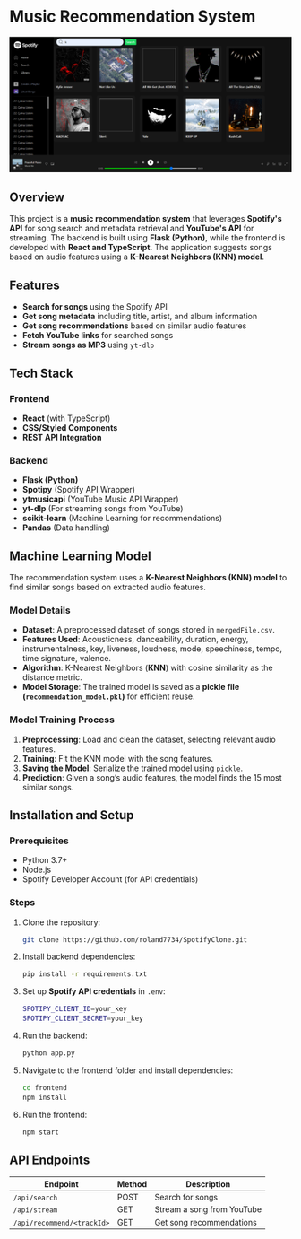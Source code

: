 # Music Recommendation System

![Search Result](readme_assets/1.png)

## Overview
This project is a **music recommendation system** that leverages **Spotify's API** for song search and metadata retrieval and **YouTube's API** for streaming. The backend is built using **Flask (Python)**, while the frontend is developed with **React and TypeScript**. The application suggests songs based on audio features using a **K-Nearest Neighbors (KNN) model**.

## Features
- **Search for songs** using the Spotify API
- **Get song metadata** including title, artist, and album information
- **Get song recommendations** based on similar audio features
- **Fetch YouTube links** for searched songs
- **Stream songs as MP3** using `yt-dlp`

## Tech Stack
### Frontend
- **React** (with TypeScript)
- **CSS/Styled Components**
- **REST API Integration**

### Backend
- **Flask (Python)**
- **Spotipy** (Spotify API Wrapper)
- **ytmusicapi** (YouTube Music API Wrapper)
- **yt-dlp** (For streaming songs from YouTube)
- **scikit-learn** (Machine Learning for recommendations)
- **Pandas** (Data handling)

## Machine Learning Model
The recommendation system uses a **K-Nearest Neighbors (KNN) model** to find similar songs based on extracted audio features.

### Model Details
- **Dataset**: A preprocessed dataset of songs stored in `mergedFile.csv`.
- **Features Used**: Acousticness, danceability, duration, energy, instrumentalness, key, liveness, loudness, mode, speechiness, tempo, time signature, valence.
- **Algorithm**: K-Nearest Neighbors (**KNN**) with cosine similarity as the distance metric.
- **Model Storage**: The trained model is saved as a **pickle file (`recommendation_model.pkl`)** for efficient reuse.

### Model Training Process
1. **Preprocessing**: Load and clean the dataset, selecting relevant audio features.
2. **Training**: Fit the KNN model with the song features.
3. **Saving the Model**: Serialize the trained model using `pickle`.
4. **Prediction**: Given a song’s audio features, the model finds the 15 most similar songs.

## Installation and Setup
### Prerequisites
- Python 3.7+
- Node.js
- Spotify Developer Account (for API credentials)

### Steps
1. Clone the repository:
   ```sh
   git clone https://github.com/roland7734/SpotifyClone.git
   ```
2. Install backend dependencies:
   ```sh
   pip install -r requirements.txt
   ```
3. Set up **Spotify API credentials** in `.env`:
   ```sh
   SPOTIPY_CLIENT_ID=your_key
   SPOTIPY_CLIENT_SECRET=your_key
   ```
4. Run the backend:
   ```sh
   python app.py
   ```
5. Navigate to the frontend folder and install dependencies:
   ```sh
   cd frontend
   npm install
   ```
6. Run the frontend:
   ```sh
   npm start
   ```

## API Endpoints
| Endpoint | Method | Description |
|----------|--------|-------------|
| `/api/search` | POST | Search for songs |
| `/api/stream` | GET | Stream a song from YouTube |
| `/api/recommend/<trackId>` | GET | Get song recommendations |
